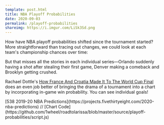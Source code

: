 ```yaml
---
template: post.html
title: NBA Playoff Probabilities
date: 2020-09-03
permalink: /playoff-probabilities
shareimg: https://i.imgur.com/LiSk3Sd.png
---
```


<link rel='stylesheet' type='text/css' href='style.css'>

<div class='full-width'>
  <div id='graph'></div>
</div>

<div class='full-width'>
  <div id='timeline'></div>
</div>

How have NBA playoff probabilities shifted since the tournament started? More straightforward than tracing out changes, we could look at each team's championship chances over time: 

<div class='full-width'>
  <div id='finals-wp'></div>
</div>

But that misses all the stories in each individual series—Orlando suddenly having a shot after stealing their first game, Denver making a comeback and Brooklyn getting crushed. 

Rachael Dottle's [How France And Croatia Made It To The World Cup Final](https://fivethirtyeight.com/features/how-france-and-croatia-made-it-to-the-world-cup-final-in-one-chart/) does an even job better of bringing the drama of a tournament into a chart by incorporating in-game win probability. You can see individual goals!

<div id='notes'>
<p>[538 2019-20 NBA Predictions](https://projects.fivethirtyeight.com/2020-nba-predictions) // [Chart Code](https://github.com/1wheel/roadtolarissa/blob/master/source/playoff-probabilities/script.js)
</div>

<script src='../worlds-group-2017/d3_.js'></script>
<script src='../shared/chromatic.js'></script>
<script src='../worlds-group-2017/swoopy-drag.js'></script>
<script src='../shared/simple-stats.js'></script>

<script src='script.js'></script>



<svg height=0>
  <marker id="arrowhead" viewBox="-10 -10 20 20" refX="0" refY="0" markerWidth="20" markerHeight="20" stroke-width="1" orient="auto"><polyline stroke-linejoin="bevel" points="-6.75,-6.75 0,0 -6.75,6.75"></polyline></marker>
</svg>
